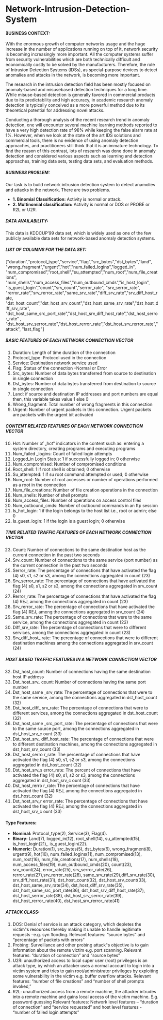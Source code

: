 # Network-Intrusion-Detection-System
#### BUSINESS CONTEXT:
With the enormous growth of computer networks usage and the huge increase in the number of applications running on top of it, network security is becoming increasingly more important. All the computer systems suffer from security vulnerabilities which are both technically difficult and economically costly to be solved by the manufacturers. Therefore, the role of Intrusion Detection Systems (IDSs), as special-purpose devices to detect anomalies and attacks in the network, is becoming more important.

The research in the intrusion detection field has been mostly focused on anomaly-based and misusebased detection techniques for a long time. While misuse-based detection is generally favored in commercial products due to its predictability and high accuracy, in academic research anomaly detection is typically conceived as a more powerful method due to its theoretical potential for addressing novel attacks. 

Conducting a thorough analysis of the recent research trend in anomaly detection, one will encounter several machine learning methods reported to have a very high detection rate of 98% while keeping the false alarm rate at 1%. However, when we look at the state of the art IDS solutions and commercial tools, there is no evidence of using anomaly detection approaches, and practitioners still think that it is an immature technology. To find the reason of this contrast, lots of research was done done in anomaly detection and considered various aspects such as learning and detection approaches, training data sets, testing data sets, and evaluation methods.

##### BUSINESS PROBLEM:
Our task is to build network intrusion detection system to detect anamolies and attacks in the network. There are two problems.
- **1. Binomial Classification:** Activity is normal or attack.
- **2. Multinomial classification:** Activity is normal or DOS or PROBE or R2L or U2R.

##### DATA AVAILABILITY:
This data is KDDCUP’99 data set, which is widely used as one of the few publicly available data sets for network-based anomaly detection systems.
##### LIST OF COLUMNS FOR THE DATA SET:
["duration","protocol_type","service","flag","src_bytes","dst_bytes","land",
"wrong_fragment","urgent","hot","num_failed_logins","logged_in",
"num_compromised","root_shell","su_attempted","num_root","num_file_creations",
"num_shells","num_access_files","num_outbound_cmds","is_host_login",
"is_guest_login","count","srv_count","serror_rate", "srv_serror_rate",
"rerror_rate","srv_rerror_rate","same_srv_rate","diff_srv_rate","srv_diff_host_rate,
"dst_host_count","dst_host_srv_count","dst_host_same_srv_rate","dst_host_diff_srv_rate",
"dst_host_same_src_port_rate","dst_host_srv_diff_host_rate","dst_host_serror_rate" ,
"dst_host_srv_serror_rate","dst_host_rerror_rate","dst_host_srv_rerror_rate","attack", "last_flag"]
##### BASIC FEATURES OF EACH NETWORK CONNECTION VECTOR
1. Duration: Length of time duration of the connection
2. Protocol_type: Protocol used in the connection
3. Service: Destination network service used
4. Flag: Status of the connection –Normal or Error
5. Src_bytes: Number of data bytes transferred from source to destination in single connection
6. Dst_bytes: Number of data bytes transferred from destination to source in single connection
7. Land: if source and destination IP addresses and port numbers are equal then, this variable takes value 1 else 0
8. Wrong_fragment: Total number of wrong fragments in this connection
9. Urgent: Number of urgent packets in this connection. Urgent packets are packets with the urgent bit activated
##### CONTENT RELATED FEATURES OF EACH NETWORK CONNECTION VECTOR
10. Hot: Number of „hot‟ indicators in the content such as: entering a system directory, creating programs and executing programs
11. Num_failed _logins: Count of failed login attempts
12. Logged_in Login Status: 1 if successfully logged in; 0 otherwise
13. Num_compromised: Number of compromised conditions
14. Root_shell: 1 if root shell is obtained; 0 otherwise
15. Su_attempted: 1 if su root command attempted or used; 0 otherwise
16. Num_root: Number of root accesses or number of operations performed as a root in the connection
17. Num_file_creations: Number of file creation operations in the connection
18. Num_shells: Number of shell prompts
19. Num_access_files: Number of operations on access control files
20. Num_outbound_cmds: Number of outbound commands in an ftp session
21. Is_hot_login: 1 if the login belongs to the host list i.e., root or admin; else 0
22. Is_guest_login: 1 if the login is a guest login; 0 otherwise

##### TIME RELATED TRAFFIC FEATURES OF EACH NETWORK CONNECTION VECTOR
23. Count: Number of connections to the same destination host as the current connection in the past two seconds
24. Srv_count: Number of connections to the same service (port number) as the current connection in the past two seconds
25. Serror_rate: The percentage of connections that have activated the flag (4) s0, s1, s2 or s3, among the connections aggregated in count (23)
26. Srv_serror_rate: The percentage of connections that have activated the flag (4) s0, s1, s2 or s3, among the connections aggregated in srv_count (24)
27. Rerror_rate: The percentage of connections that have activated the flag (4) REJ, among the connections aggregated in count (23)
28. Srv_rerror_rate: The percentage of connections that have activated the flag (4) REJ, among the
connections aggregated in srv_count (24)
29. Same_srv_rate: The percentage of connections that were to the same service, among the connections aggregated in count (23)
30. Diff_srv_rate: The percentage of connections that were to different services, among the connections aggregated in count (23)
31. Srv_diff_host_ rate: The percentage of connections that were to different destination machines among the connections aggregated in srv_count (24)
##### HOST BASED TRAFFIC FEATURES IN A NETWORK CONNECTION VECTOR
32. Dst_host_count: Number of connections having the same destination host IP address
33. Dst_host_srv_ count: Number of connections having the same port number
34. Dst_host_same _srv_rate: The percentage of connections that were to the same service, among the connections aggregated in dst_host_count (32)
35. Dst_host_diff_ srv_rate: The percentage of connections that were to different services, among the connections aggregated in dst_host_count (32)
36. Dst_host_same _src_port_rate: The percentage of connections that were to the same source port, among the connections aggregated in dst_host_srv_c ount (33)
37. Dst_host_srv_ diff_host_rate: The percentage of connections that were to different destination machines, among the connections aggregated in dst_host_srv_count (33)
38. Dst_host_serro r_rate: The percentage of connections that have activated the flag (4) s0, s1, s2 or s3, among the connections aggregated in dst_host_count (32)
39. Dst_host_srv_s error_rate: The percent of connections that have activated the flag (4) s0, s1, s2 or s3, among the connections aggregated in dst_host_srv_c ount (33)
40. Dst_host_rerro r_rate: The percentage of connections that have activated the flag (4) REJ, among the connections aggregated in dst_host_count (32)
41. Dst_host_srv_r error_rate: The percentage of connections that have activated the flag (4) REJ, among the connections aggregated in dst_host_srv_c ount (33)
#### Type Features:
- **Nominal:** Protocol_type(2), Service(3), Flag(4).
- **Binary:** Land(7), logged_in(12), root_shell(14), su_attempted(15), is_host_login(21),, is_guest_login(22).
- **Numeric:** Duration(1), src_bytes(5), dst_bytes(6), wrong_fragment(8), urgent(9), hot(10), num_failed_logins(11), num_compromised(13), num_root(16), num_file_creations(17), num_shells(18), num_access_files(19), num_outbound_cmds(20), count(23), srv_count(24), error_rate(25), srv_serror_rate(26), rerror_rate(27),srv_rerror_rate(28), same_srv_rate(29),diff_srv_rate(30), srv_diff_host_rate(31), dst_host_count(32), dst_host_srv_count(33), dst_host_same_srv_rate(34), dst_host_diff_srv_rate(35), dst_host_same_src_port_rate(36), dst_host_srv_diff_host_rate(37), dst_host_serror_rate(38), dst_host_srv_serror_rate(39), dst_host_rerror_rate(40), dst_host_srv_rerror_rate(41)
##### ATTACK CLASS:
1. DOS: Denial of service is an attack category, which depletes the victim‟s resources thereby making it unable to handle legitimate requests –e.g. syn flooding. Relevant features: “source bytes” and “percentage of packets with errors”
2. Probing: Surveillance and other probing attack‟s objective is to gain information about the remote victim e.g. port scanning. Relevant features: “duration of connection” and “source bytes”
3. U2R: unauthorized access to local super user (root) privileges is an attack type, by which an attacker uses a normal account to login into a victim system and tries to gain root/administrator privileges by exploiting some vulnerability in the victim e.g. buffer overflow attacks. Relevant features: “number of file creations” and “number of shell prompts invoked,”
4. R2L: unauthorized access from a remote machine, the attacker intrudes into a remote machine and gains local access of the victim machine. E.g. password guessing Relevant features: Network level features – “duration of connection” and “service requested” and host level features - “number of failed login attempts”
